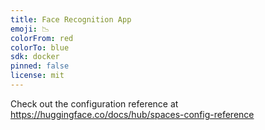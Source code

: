 ```yaml
---
title: Face Recognition App
emoji: 📉
colorFrom: red
colorTo: blue
sdk: docker
pinned: false
license: mit
---
```


Check out the configuration reference at https://huggingface.co/docs/hub/spaces-config-reference
